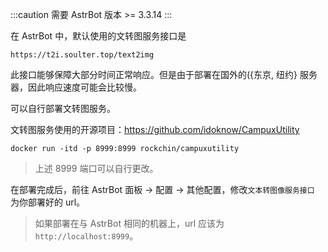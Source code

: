 :::caution
需要 AstrBot 版本 >= 3.3.14
:::

在 AstrBot 中，默认使用的文转图服务接口是

```plain
https://t2i.soulter.top/text2img
```

此接口能够保障大部分时间正常响应。但是由于部署在国外的({东京, 纽约} 服务器，因此响应速度可能会比较慢。

可以自行部署文转图服务。

文转图服务使用的开源项目：https://github.com/idoknow/CampuxUtility

```
docker run -itd -p 8999:8999 rockchin/campuxutility
```

> 上述 8999 端口可以自行更改。

在部署完成后，前往 AstrBot 面板 -> 配置 -> 其他配置，修改`文本转图像服务接口` 为你部署好的 url。

> 如果部署在与 AstrBot 相同的机器上，url 应该为 `http://localhost:8999`。

